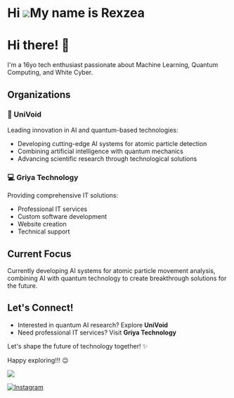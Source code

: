 Hi ![](https://user-images.githubusercontent.com/18350557/176309783-0785949b-9127-417c-8b55-ab5a4333674e.gif)My name is Rexzea
==============================================================================================================================

# Hi there! 👋

I'm a 16yo tech enthusiast passionate about Machine Learning, Quantum Computing, and White Cyber.

## Organizations

### 🔬 UniVoid
Leading innovation in AI and quantum-based technologies:
- Developing cutting-edge AI systems for atomic particle detection
- Combining artificial intelligence with quantum mechanics
- Advancing scientific research through technological solutions

### 💻 Griya Technology
Providing comprehensive IT solutions:
- Professional IT services
- Custom software development
- Website creation
- Technical support

## Current Focus
Currently developing AI systems for atomic particle movement analysis, combining AI with quantum technology to create breakthrough solutions for the future.

## Let's Connect!
- Interested in quantum AI research? Explore **UniVoid**
- Need professional IT services? Visit **Griya Technology**

Let's shape the future of technology together! ✨

Happy exploring!!! 😉





![](https://github-readme-stats.vercel.app/api/top-langs/?username=rexzea&theme=ambient_gradient&hide_border=false&include_all_commits=true&count_private=false&layout=compact)


[![Instagram](https://img.shields.io/badge/Instagram-%23E4405F.svg?logo=Instagram&logoColor=white)]([https://instagram.com/alzennora](https://www.instagram.com/alzennora/profilecard/?igsh=Ym8wZHFjcWRxaWhx)) 
<!-- Proudly created with GPRM ( https://gprm.itsvg.in ) -->

